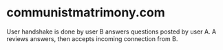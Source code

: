 # communistmatrimony.com
User handshake is done by user B answers questions posted by user A. A reviews answers, then accepts incoming connection from B.
